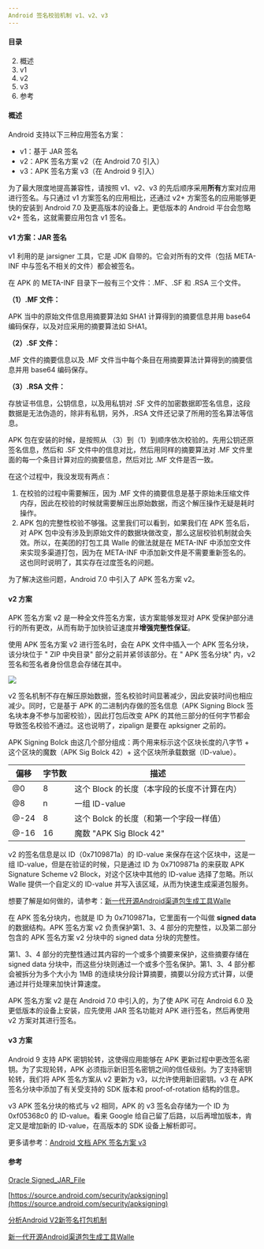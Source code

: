 ```yaml
---
Android 签名校验机制 v1、v2、v3
---
```


#### 目录

2. 概述
3. v1
4. v2
5. v3
6. 参考

#### 概述

Android 支持以下三种应用签名方案：

- v1：基于 JAR 签名
- v2：APK 签名方案 v2（在 Android 7.0 引入）
- v3：APK 签名方案 v3（在 Android 9 引入）

为了最大限度地提高兼容性，请按照 v1、v2、v3 的先后顺序采用**所有**方案对应用进行签名。与只通过 v1 方案签名的应用相比，还通过 v2+ 方案签名的应用能够更快的安装到 Android 7.0 及更高版本的设备上。更低版本的 Android 平台会忽略 v2+ 签名，这就需要应用包含 v1 签名。

#### v1 方案：JAR 签名

v1 利用的是 jarsigner 工具，它是 JDK 自带的。它会对所有的文件（包括 META-INF 中与签名不相关的文件）都会被签名。

在 APK 的 META-INF 目录下一般有三个文件：.MF、.SF 和 .RSA 三个文件。

**（1）.MF 文件：**

APK 当中的原始文件信息用摘要算法如 SHA1 计算得到的摘要信息并用 base64 编码保存，以及对应采用的摘要算法如 SHA1。

**（2）.SF 文件：**

.MF 文件的摘要信息以及 .MF 文件当中每个条目在用摘要算法计算得到的摘要信息并用 base64 编码保存。

**（3）.RSA 文件：**

存放证书信息，公钥信息，以及用私钥对 .SF 文件的加密数据即签名信息，这段数据是无法伪造的，除非有私钥，另外，.RSA 文件还记录了所用的签名算法等信息。

APK 包在安装的时候，是按照从 （3）到（1）到顺序依次校验的。先用公钥还原签名信息，然后和 .SF 文件中的信息对比，然后用同样的摘要算法对 .MF 文件里面的每一个条目计算对应的摘要信息，然后对比 .MF 文件是否一致。

在这个过程中，我没发现有两点：

1. 在校验的过程中需要解压，因为 .MF 文件的摘要信息是基于原始未压缩文件内存，因此在校验的时候就需要解压出原始数据，而这个解压操作无疑是耗时操作。
2. APK 包的完整性校验不够强。这里我们可以看到，如果我们在 APK 签名后，对 APK 包中没有涉及到原始文件的数据块做改变，那么这层校验机制就会失效。所以，在美团的打包工具 Walle 的做法就是在 META-INF 中添加空文件来实现多渠道打包，因为在 META-INF 中添加新文件是不需要重新签名的。这也同时说明了，其实存在过度签名的问题。

为了解决这些问题，Android 7.0 中引入了 APK 签名方案 v2。

#### v2 方案

APK 签名方案 v2 是一种全文件签名方案，该方案能够发现对 APK 受保护部分进行的所有更改，从而有助于加快验证速度并**增强完整性保证**。

使用 APK 签名方案 v2 进行签名时，会在 APK 文件中插入一个 APK 签名分块，该分块位于 " ZIP 中央目录" 部分之前并紧邻该部分。在 " APK 签名分块" 内，v2 签名和签名者身份信息会存储在其中。

![](https://i.loli.net/2019/05/13/5cd8e2f3387d818425.png)

v2 签名机制不存在解压原始数据，签名校验时间显著减少，因此安装时间也相应减少。同时，它是基于 APK 的二进制内存做的签名信息（APK Signing Block 签名块本身不参与加密校验），因此打包后改变 APK 的其他三部分的任何字节都会导致签名校验不通过。这也说明了，zipalign 是要在 apksigner 之前的。

APK Signing Bolck 由这几个部分组成：两个用来标示这个区块长度的八字节 + 这个区块的魔数（APK Sig Bolck 42）+ 这个区块所承载数据（ID-value）。

| 偏移 | 字节数 | 描述                                        |
| ---- | ------ | ------------------------------------------- |
| @0   | 8      | 这个 Block 的长度（本字段的长度不计算在内） |
| @8   | n      | 一组 ID-value                               |
| @-24 | 8      | 这个 Bolck 的长度（和第一个字段一样值）     |
| @-16 | 16     | 魔数 "APK Sig Block 42"                     |

 v2 的签名信息是以 ID（0x7109871a）的 ID-value 来保存在这个区块中，这是一组 ID-value，但是在验证的时候，只是通过 ID 为 0x7109871a 的来获取 APK Signature Scheme v2 Block，对这个区块中其他的 ID-value 选择了忽略。所以 Walle 提供一个自定义的 ID-value 并写入该区域，从而为快速生成渠道包服务。

想要了解是如何做的，请参考：[新一代开源Android渠道包生成工具Walle](https://tech.meituan.com/2017/01/13/android-apk-v2-signature-scheme.html)

在 APK 签名分块内，也就是 ID 为 0x7109871a，它里面有一个叫做 **signed data** 的数据结构。APK 签名方案 v2 负责保护第1、3、4 部分的完整性，以及第二部分包含的 APK 签名方案 v2 分块中的 signed data 分块的完整性。

第1、3、4 部分的完整性通过其内容的一个或多个摘要来保护，这些摘要存储在 signed data 分块中，而这些分块则通过一个或多个签名保护。第1、3、4 部分都会被拆分为多个大小为 1MB 的连续块分段计算摘要，摘要以分段方式计算，以便通过并行处理来加快计算速度。

APK 签名方案 v2 是在 Android 7.0 中引入的，为了使 APK 可在 Android 6.0 及更低版本的设备上安装，应先使用 JAR 签名功能对 APK 进行签名，然后再使用 v2 方案对其进行签名。

#### v3 方案

Android 9 支持 APK 密钥轮转，这使得应用能够在 APK 更新过程中更改签名密钥。为了实现轮转，APK 必须指示新旧签名密钥之间的信任级别。为了支持密钥轮转，我们将 APK 签名方案从 v2 更新为 v3，以允许使用新旧密钥。v3 在 APK 签名分块中添加了有关受支持的 SDK 版本和 proof-of-rotation 结构的信息。

v3 APK 签名分块的格式与 v2 相同，APK 的 v3 签名会存储为一个 ID 为 0xf05368c0 的 ID-value。看来 Google 给自己留了后路，以后再增加版本，肯定又是增加新的 ID-value，在高版本的 SDK 设备上解析即可。

更多请参考：[Android 文档 APK 签名方案 v3](https://source.android.com/security/apksigning/v3)

#### 参考

[Oracle Signed_JAR_File](https://docs.oracle.com/javase/8/docs/technotes/guides/jar/jar.html#Signed_JAR_File)

[https://source.android.com/security/apksigning](https://source.android.com/security/apksigning)

[分析Android V2新签名打包机制](https://mp.weixin.qq.com/s?__biz=MzI1NjEwMTM4OA==&mid=2651232457&idx=1&sn=90b16c3868a341272b8f1aa26d6c0122&chksm=f1d9e5aac6ae6cbcfaecb07bdd280abf81a46f1937c43f61e69d7f78d64350943356f5443d58&scene=27#wechat_redirect)

[新一代开源Android渠道包生成工具Walle](https://tech.meituan.com/2017/01/13/android-apk-v2-signature-scheme.html)

